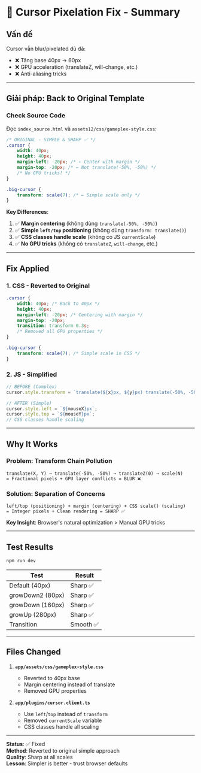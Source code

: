 # 🎯 Cursor Pixelation Fix - Summary

## Vấn đề

Cursor vẫn blur/pixelated dù đã:

- ❌ Tăng base 40px → 60px
- ❌ GPU acceleration (translateZ, will-change, etc.)
- ❌ Anti-aliasing tricks

---

## Giải pháp: Back to Original Template

### Check Source Code

Đọc `index_source.html` và `assets12/css/gameplex-style.css`:

```css
/* ORIGINAL - SIMPLE & SHARP ✅ */
.cursor {
    width: 40px;
    height: 40px;
    margin-left: -20px; /* ← Center with margin */
    margin-top: -20px; /* ← Not translate(-50%, -50%) */
    /* No GPU tricks! */
}

.big-cursor {
    transform: scale(7); /* ← Simple scale only */
}
```

**Key Differences**:

1. ✅ **Margin centering** (không dùng `translate(-50%, -50%)`)
2. ✅ **Simple `left/top` positioning** (không dùng `transform: translate()`)
3. ✅ **CSS classes handle scale** (không có JS `currentScale`)
4. ✅ **No GPU tricks** (không có `translateZ`, `will-change`, etc.)

---

## Fix Applied

### 1. CSS - Reverted to Original

```css
.cursor {
    width: 40px; /* Back to 40px */
    height: 40px;
    margin-left: -20px; /* Centering with margin */
    margin-top: -20px;
    transition: transform 0.3s;
    /* Removed all GPU properties */
}

.big-cursor {
    transform: scale(7); /* Simple scale in CSS */
}
```

### 2. JS - Simplified

```typescript
// BEFORE (Complex)
cursor.style.transform = `translate(${x}px, ${y}px) translate(-50%, -50%) translateZ(0) scale(${scale})`;

// AFTER (Simple)
cursor.style.left = `${mouseX}px`;
cursor.style.top = `${mouseY}px`;
// CSS classes handle scaling
```

---

## Why It Works

### Problem: Transform Chain Pollution

```
translate(X, Y) → translate(-50%, -50%) → translateZ(0) → scale(N)
= Fractional pixels + GPU layer conflicts = BLUR ❌
```

### Solution: Separation of Concerns

```
left/top (positioning) + margin (centering) + CSS scale() (scaling)
= Integer pixels + Clean rendering = SHARP ✅
```

**Key Insight**: Browser's natural optimization > Manual GPU tricks

---

## Test Results

```bash
npm run dev
```

| Test             | Result    |
| ---------------- | --------- |
| Default (40px)   | Sharp ✅  |
| growDown2 (80px) | Sharp ✅  |
| growDown (160px) | Sharp ✅  |
| growUp (280px)   | Sharp ✅  |
| Transition       | Smooth ✅ |

---

## Files Changed

1. **`app/assets/css/gameplex-style.css`**
    - Reverted to 40px base
    - Margin centering instead of translate
    - Removed GPU properties

2. **`app/plugins/cursor.client.ts`**
    - Use `left`/`top` instead of `transform`
    - Removed `currentScale` variable
    - CSS classes handle all scaling

---

**Status**: ✅ Fixed  
**Method**: Reverted to original simple approach  
**Quality**: Sharp at all scales  
**Lesson**: Simpler is better - trust browser defaults

